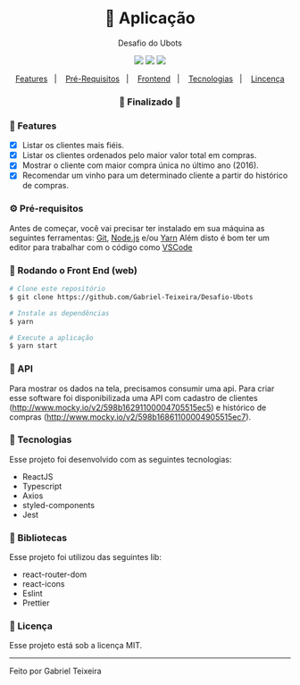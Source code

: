 <h1 align="center">
    🚀 Aplicação
</h1>
<p align="center">Desafio do Ubots</p>

<p align="center">
  <img src="https://img.shields.io/badge/react%20version-16.13.1-informational"/>
  <!--<img src="https://img.shields.io/badge/repo%20size-2.00%20MB-informational" />-->
  <img src="https://img.shields.io/badge/last%20commit-september-important" />
  <img src="https://img.shields.io/badge/license-MIT-success"/>
</p>

<p align="center">
  <a href="#-features">Features</a>&nbsp;&nbsp;&nbsp;|&nbsp;&nbsp;&nbsp;
  <a href="#-pré-requisitos">Pré-Requisitos</a>&nbsp;&nbsp;&nbsp;|&nbsp;&nbsp;&nbsp;
  <a href="#-rodando-o-front-end-web">Frontend</a>&nbsp;&nbsp;&nbsp;|&nbsp;&nbsp;&nbsp;
  <a href="#-tecnologias">Tecnologias</a>&nbsp;&nbsp;&nbsp;|&nbsp;&nbsp;&nbsp;
  <a href="#-licença">Lincença</a>
</p>

<h3 align="center"> 
🚧  Finalizado  🚧
</h3>

### 📎 Features

- [x] Listar os clientes mais fiéis.
- [x] Listar os clientes ordenados pelo maior valor total em compras.
- [x] Mostrar o cliente com maior compra única no último ano (2016).
- [x] Recomendar um vinho para um determinado cliente a partir do histórico de compras.

### ⚙ Pré-requisitos

Antes de começar, você vai precisar ter instalado em sua máquina as seguintes ferramentas:
[Git](https://git-scm.com), [Node.js](https://nodejs.org/en/) e/ou [Yarn](https://https://yarnpkg.com/) 
Além disto é bom ter um editor para trabalhar com o código como [VSCode](https://code.visualstudio.com/)

### 🎲 Rodando o Front End (web)

```bash
# Clone este repositório
$ git clone https://github.com/Gabriel-Teixeira/Desafio-Ubots

# Instale as dependências
$ yarn

# Execute a aplicação
$ yarn start
```

### 📌 API
Para mostrar os dados na tela, precisamos consumir uma api. Para criar esse software foi disponibilizada uma API 
com cadastro de clientes (http://www.mocky.io/v2/598b16291100004705515ec5) e histórico de compras (http://www.mocky.io/v2/598b16861100004905515ec7).

### 🚀 Tecnologias

Esse projeto foi desenvolvido com as seguintes tecnologias:

- ReactJS
- Typescript
- Axios
- styled-components
- Jest

### 📕 Bibliotecas

Esse projeto foi utilizou das seguintes lib:

- react-router-dom
- react-icons
- Eslint
- Prettier

### 📝 Licença

Esse projeto está sob a licença MIT.

<hr/>

Feito por Gabriel Teixeira

